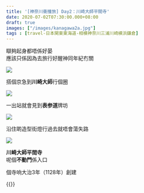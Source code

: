 ```yaml
---
title: '[神奈川衝撞旅] Day2：川崎大師平間寺'
date: 2020-07-02T07:30:00.000+08:00
draft: true
images: ["/images/kanagawa2a.jpg"]
tags : [travel-日本関東東海道-相模神奈川三浦川崎横浜鎌倉]
---
```


瞓夠起身都唔係好晏  
應該只係因為去旅行好醒神同年紀冇關  

![](/images/kanagawa2a1.jpg)

搭個京急到**川崎大師**行個圈  

![](/images/kanagawa2a2.jpg)

一出站就會見到**表参道**牌坊  

![](/images/kanagawa2a3.jpg)

沿住啲造型街燈行過去就唔會蕩失路  

![](/images/kanagawa2a.jpg)

**川崎大師平間寺**  
呢個**不動門**係入口  


個寺响大治3年（1128年）創建  



{{<kanagawa>}}
